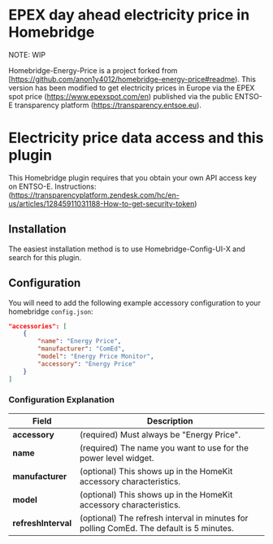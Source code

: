 # EPEX day ahead electricity price in Homebridge

NOTE: WIP

Homebridge-Energy-Price is a project forked from [https://github.com/anon1y4012/homebridge-energy-price#readme). This version has been modified to get electricity prices in Europe via the EPEX spot price (https://www.epexspot.com/en) published via the public ENTSO-E transparency platform (https://transparency.entsoe.eu).

# Electricity price data access and this plugin

This Homebridge plugin requires that you obtain your own API access key on ENTSO-E. Instructions: (https://transparencyplatform.zendesk.com/hc/en-us/articles/12845911031188-How-to-get-security-token)

## Installation

The easiest installation method is to use Homebridge-Config-UI-X and search for this plugin.

## Configuration

You will need to add the following example accessory configuration to your homebridge `config.json`:

```json
"accessories": [
    {
        "name": "Energy Price",
        "manufacturer": "ComEd",
        "model": "Energy Price Monitor",
        "accessory": "Energy Price"
    }
]
```

### Configuration Explanation

Field | Description
----- | -----------
**accessory** | (required) Must always be "Energy Price".
**name** | (required) The name you want to use for the power level widget.
**manufacturer** | (optional) This shows up in the HomeKit accessory characteristics.
**model** | (optional) This shows up in the HomeKit accessory characteristics.
**refreshInterval** | (optional) The refresh interval in minutes for polling ComEd. The default is 5 minutes.
